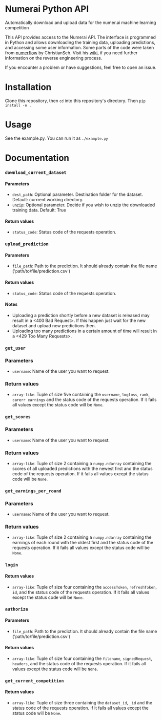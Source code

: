 # Numerai Python API
Automatically download and upload data for the numer.ai machine learning competition

This API provides access to the Numerai API. The interface is programmed in Python and allows downloading the training data, uploading predictions, and accessing some user information. Some parts of the code were taken from [numerflow](https://github.com/ChristianSch/numerflow) by ChristianSch. Visit his [wiki](https://github.com/ChristianSch/numerflow/wiki/API-Reverse-Engineering), if you need further information on the reverse engineering process.

If you encounter a problem or have suggestions, feel free to open an issue.

# Installation
Clone this repository, then `cd` into this repository's directory.  Then `pip install -e .`

# Usage
See the example.py.  You can run it as `./example.py`

# Documentation
### `download_current_dataset`
#### Parameters
* `dest_path`: Optional parameter. Destination folder for the dataset. Default: currrent working directory.
* `unzip`: Optional parameter. Decide if you wish to unzip the downloaded training data. Default: True

#### Return values
* `status_code`: Status code of the requests operation.

### `upload_prediction`
#### Parameters
* `file_path`: Path to the prediction. It should already contain the file name ('path/to/file/prediction.csv')

#### Return values
* `status_code`: Status code of the requests operation.

#### Notes
* Uploading a prediction shortly before a new dataset is released may result in a <400 Bad Request>. If this happen just wait for the new dataset and upload new predictions then.
* Uploading too many predictions in a certain amount of time will result in a <429 Too Many Requests>.

### `get_user`
### Parameters
* `username`: Name of the user you want to request.

### Return values
* `array-like`: Tuple of size five containing the `username`, `logloss`, `rank`, `carerr earnings` and the status code of the requests operation. If it fails all values except the status code will be `None`.

### `get_scores`
### Parameters
* `username`: Name of the user you want to request.

### Return values
* `array-like`: Tuple of size 2 containing a `numpy.ndarray` containing the scores of all uploaded predictions with the newest first and the status code of the requests operation. If it fails all values except the status code will be `None`.

### `get_earnings_per_round`
### Parameters
* `username`: Name of the user you want to request.

### Return values
* `array-like`: Tuple of size 2 containing a `numpy.ndarray` containing the earnings of each round with the oldest first and the status code of the requests operation. If it fails all values except the status code will be `None`.

### `login`
#### Return values
* `array-like`: Tuple of size four containing the `accessToken`, `refreshToken`, `id`, and the status code of the requests operation. If it fails all values except the status code will be `None`.

### `authorize`
#### Parameters
* `file_path`: Path to the prediction. It should already contain the file name ('path/to/file/prediction.csv')

#### Return values
* `array-like`: Tuple of size four containing the `filename`, `signedRequest`, `headers`, and the status code of the requests operation. If it fails all values except the status code will be `None`.

### `get_current_competition`
#### Return values
* `array-like`: Tuple of size three containing the `dataset_id`, `_id` and the status code of the requests operation. If it fails all values except the status code will be `None`.
